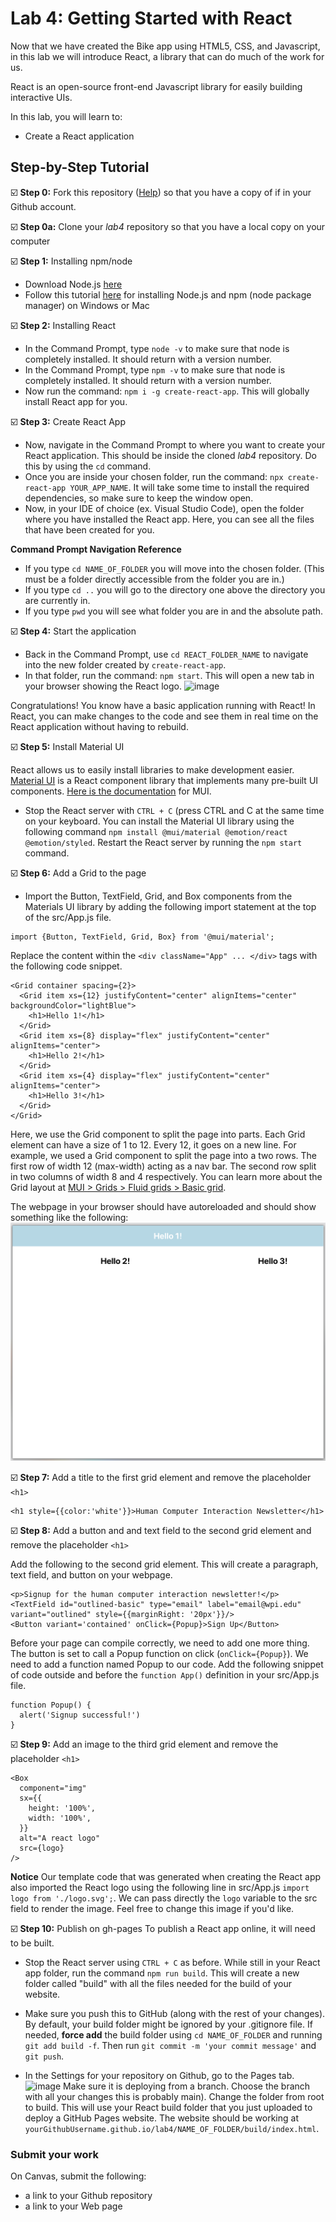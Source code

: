 
# Lab 4:  Getting Started with React

Now that we have created the Bike app using HTML5, CSS, and Javascript, in this lab we will introduce React, a library that can do much of the work for us.

React is an open-source front-end Javascript library for easily building interactive UIs.

In this lab, you will learn to:
- Create a React application

## Step-by-Step Tutorial

☑️ **Step 0:** Fork this repository ([Help](https://help.github.com/en/github/getting-started-with-github/fork-a-repo)) so that you have a copy of if in your Github account. 

☑️ **Step 0a:** Clone your *lab4* repository so that you have a local copy on your computer

☑️ **Step 1:** Installing npm/node
- Download Node.js [here](https://nodejs.org/en/download/)
- Follow this tutorial [here](https://radixweb.com/blog/installing-npm-and-nodejs-on-windows-and-mac) for installing Node.js and npm (node package manager) on Windows or Mac

☑️ **Step 2:** Installing React
- In the Command Prompt, type `node -v` to make sure that node is completely installed. It should return with a version number.
- In the Command Prompt, type `npm -v` to make sure that node is completely installed. It should return with a version number.
- Now run the command: `npm i -g create-react-app`. This will globally install React app for you.

☑️ **Step 3:** Create React App
- Now, navigate in the Command Prompt to where you want to create your React application. This should be inside the cloned *lab4* repository. Do this by using the `cd` command.
- Once you are inside your chosen folder, run the command: `npx create-react-app YOUR_APP_NAME`. It will take some time to install the required dependencies, so make sure to keep the window open.
- Now, in your IDE of choice (ex. Visual Studio Code), open the folder where you have installed the React app. Here, you can see all the files that have been created for you.

**Command Prompt Navigation Reference**
- If you type `cd NAME_OF_FOLDER` you will move into the chosen folder. (This must be a folder directly accessible from the folder you are in.) 
- If you type `cd ..` you will go to the directory one above the directory you are currently in.
- If you type `pwd` you will see what folder you are in and the absolute path.

☑️ **Step 4:** Start the application
- Back in the Command Prompt, use `cd REACT_FOLDER_NAME` to navigate into the new folder created by `create-react-app`.
- In that folder, run the command: `npm start`. This will open a new tab in your browser showing the React logo.
![image](https://user-images.githubusercontent.com/45046308/205130065-0ab501c7-7cb3-4d9f-ba5e-615fba58cc81.png)

Congratulations! You know have a basic application running with React! In React, you can make changes to the code and see them in real time on the React application without having to rebuild.

☑️ **Step 5:** Install Material UI

React allows us to easily install libraries to make development easier. [Material UI](https://mui.com/) is a React component library that implements many pre-built UI components. [Here is the documentation](https://mui.com/material-ui/getting-started/overview/) for MUI.
- Stop the React server with `CTRL + C` (press CTRL and C at the same time on your keyboard. You can install the Material UI library using the following command `npm install @mui/material @emotion/react @emotion/styled`. Restart the React server by running the `npm start` command.

☑️ **Step 6:** Add a Grid to the page
- Import the Button, TextField, Grid, and Box components from the Materials UI library by adding the following import statement at the top of the src/App.js file.
```
import {Button, TextField, Grid, Box} from '@mui/material';
```

Replace the content within the `<div className="App" ... </div>` tags with the following code snippet.

```
<Grid container spacing={2}>
  <Grid item xs={12} justifyContent="center" alignItems="center" backgroundColor="lightBlue">
    <h1>Hello 1!</h1>
  </Grid>
  <Grid item xs={8} display="flex" justifyContent="center" alignItems="center">
    <h1>Hello 2!</h1>
  </Grid>
  <Grid item xs={4} display="flex" justifyContent="center" alignItems="center">
    <h1>Hello 3!</h1>
  </Grid>
</Grid>
```
Here, we use the Grid component to split the page into parts. Each Grid element can have a size of 1 to 12. Every 12, it goes on a new line. For example, we used a Grid component to split the page into a two rows. The first row of width 12 (max-width) acting as a nav bar. The second row split in two columns of width 8 and 4 respectively. You can learn more about the Grid layout at [MUI > Grids > Fluid grids > Basic grid](https://mui.com/material-ui/react-grid/#basic-grid).

The webpage in your browser should have autoreloaded and should show something like the following:
![image](grid-layout.png)

☑️ **Step 7:** Add a title to the first grid element and remove the placeholder `<h1>`

```
<h1 style={{color:'white'}}>Human Computer Interaction Newsletter</h1>
```


☑️ **Step 8:** Add a button and and text field to the second grid element and remove the placeholder `<h1>`

Add the following to the second grid element. This will create a paragraph, text field, and button on your webpage.

```
<p>Signup for the human computer interaction newsletter!</p>
<TextField id="outlined-basic" type="email" label="email@wpi.edu" variant="outlined" style={{marginRight: '20px'}}/>
<Button variant='contained' onClick={Popup}>Sign Up</Button>
```
Before your page can compile correctly, we need to add one more thing. The button is set to call a Popup function on click (`onClick={Popup}`). We need to add a function named Popup to our code. Add the following snippet of code outside and before the `function App()` definition in your src/App.js file. 

```
function Popup() {
  alert('Signup successful!')
}
```

☑️ **Step 9:** Add an image to the third grid element and remove the placeholder `<h1>`
```
<Box
  component="img"
  sx={{
    height: '100%',
    width: '100%',
  }}
  alt="A react logo"
  src={logo}
/>  
```

**Notice** Our template code that was generated when creating the React app also imported the React logo using the following line in src/App.js `import logo from './logo.svg';`. We can pass directly the `logo` variable to the src field to render the image. Feel free to change this image if you'd like.


☑️ **Step 10:** Publish on gh-pages
To publish a React app online, it will need to be built.
- Stop the React server using `CTRL + C` as before. While still in your React app folder, run the command `npm run build`. This will create a new folder called "build" with all the files needed for the build of your website.

- Make sure you push this to GitHub (along with the rest of your changes). By default, your build folder might be ignored by your .gitignore file. If needed, **force add** the build folder using `cd NAME_OF_FOLDER` and running `git add build -f`. Then run `git commit -m 'your commit message'` and `git push`.

- In the Settings for your repository on Github, go to the Pages tab.
![image](https://user-images.githubusercontent.com/45046308/202562059-36762f31-54c8-4f50-96cd-12b145787438.png)
Make sure it is deploying from a branch. Choose the branch with all your changes this is probably main). Change the folder from root to build. This will use your React build folder that you just uploaded to deploy a GitHub Pages website. The website should be working at `yourGithubUsername.github.io/lab4/NAME_OF_FOLDER/build/index.html`.

### Submit your work
On Canvas, submit the following: 
- a link to your Github repository
- a link to your Web page 
